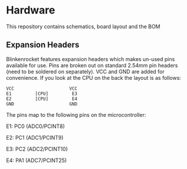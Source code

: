 # Hardware
This repository contains schematics, board layout and the BOM
## Expansion Headers
Blinkenrocket features expansion headers which makes un-used pins available for use. Pins are broken out on standard 2.54mm pin headers (need to be soldered on separately). VCC and GND are added for convenience. If you look at the CPU on the back the layout is as follows:

```
VCC                     VCC
E1         [CPU]         E3
E2         [CPU]         E4
GND                     GND
```

The pins map to the following pins on the microcontroller:

E1: PC0 (ADC0/PCINT8)

E2: PC1 (ADC1/PCINT9)

E3: PC2 (ADC2/PCINT10)

E4: PA1 (ADC7/PCINT25)
